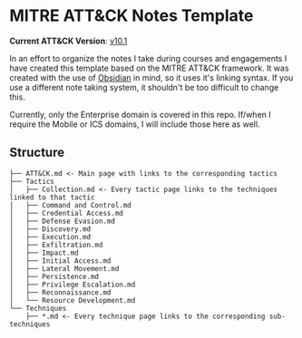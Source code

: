 # MITRE ATT&CK Notes Template

**Current ATT&CK Version**: [v10.1](https://attack.mitre.org/versions/v10/)

In an effort to organize the notes I take during courses and engagements I have created this template based on the MITRE ATT&CK framework. It was created with the use of [Obsidian](https://obsidian.md) in mind, so it uses it's linking syntax. If you use a different note taking system, it shouldn't be too difficult to change this.

Currently, only the Enterprise domain is covered in this repo. If/when I require the Mobile or ICS domains, I will include those here as well.

## Structure

```
├── ATT&CK.md <- Main page with links to the corresponding tactics
├── Tactics
│   ├── Collection.md <- Every tactic page links to the techniques linked to that tactic
│   ├── Command and Control.md
│   ├── Credential Access.md
│   ├── Defense Evasion.md
│   ├── Discovery.md
│   ├── Execution.md
│   ├── Exfiltration.md
│   ├── Impact.md
│   ├── Initial Access.md
│   ├── Lateral Movement.md
│   ├── Persistence.md
│   ├── Privilege Escalation.md
│   ├── Reconnaissance.md
│   └── Resource Development.md
└── Techniques
    ├── *.md <- Every technique page links to the corresponding sub-techniques
```
